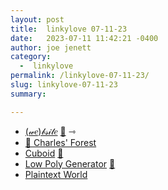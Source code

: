 ```yaml
---
layout: post
title:  linkylove 07-11-23
date:   2023-07-11 11:42:21 -0400
author: joe jenett
category:
  -  linkylove
permalink: /linkylove-07-11-23/
slug: linkylove-07-11-23
summary: 

---
```

<ul class="linkylove">
	<li><a title="(we)bsite" href="https://we-b.site/">(𝓌𝑒)𝒷𝓈𝒾𝓉𝑒</a> <a href="https://pinboard.in/u:cogdog">📌</a> <span title="led to site shown below">⇾</span></li>
	<li><a title="Charles Chamberlain" href="https://forest.inclouds.space/">🌲 Charles' Forest</a></li>
	<li><a title="Thomas Friday | Cuboid" href="https://www.thomasfriday.com/cuboid/">Cuboid</a> <a href="https://pinboard.in/u:tdjones">📌</a></li>
	<li><a title="Low Poly Generator" href="https://cojdev.github.io/lowpoly/">Low Poly Generator</a> <a href="https://pinboard.in/u:aluciu">📌</a></li>
	<li><a title="Plaintext World" href="https://plaintextworld.com/">Plaintext World</a></li>
</ul>
<a style="display:none;" href="https://brid.gy/publish/mastodon"><small>(cross-posted to mastodon)</small></a>